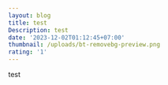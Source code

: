 ```yaml
---
layout: blog
title: test
Description: test
date: '2023-12-02T01:12:45+07:00'
thumbnail: /uploads/bt-removebg-preview.png
rating: '1'
---
```

test
